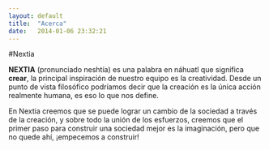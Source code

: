 ```yaml
---
layout: default
title:  "Acerca"
date:   2014-01-06 23:32:21
---
```


#Nextia

**NEXTIA** (pronunciado neshtía) es una palabra en náhuatl que significa **crear**, la principal inspiración de nuestro equipo es la creatividad. Desde un punto de vista filosófico podríamos decir que la creación es la única acción realmente humana, es eso lo que nos define.

En Nextia creemos que se puede lograr un cambio de la sociedad a través de la creación, y sobre todo la unión de los esfuerzos, creemos que el primer paso para construir una sociedad mejor es la imaginación, pero que no quede ahí, ¡empecemos a construir! 
